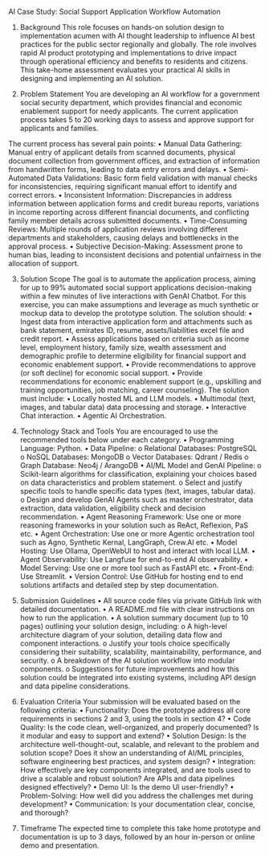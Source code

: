 AI Case Study: Social Support Application Workflow Automation

1. Background
This role focuses on hands-on solution design to implementation acumen with AI thought leadership to influence AI best practices for the public sector regionally and globally. The role involves rapid AI product prototyping and implementations to drive impact through operational efficiency and benefits to residents and citizens. This take-home assessment evaluates your practical AI skills in designing and implementing an AI solution.

2. Problem Statement
You are developing an AI workflow for a government social security department, which provides financial and economic enablement support for needy applicants. The current application process takes 5 to 20 working days to assess and approve support for applicants and families.

The current process has several pain points:
•	Manual Data Gathering: Manual entry of applicant details from scanned documents, physical document collection from government offices, and extraction of information from handwritten forms, leading to data entry errors and delays.
•	Semi-Automated Data Validations: Basic form field validation with manual checks for inconsistencies, requiring significant manual effort to identify and correct errors.
•	Inconsistent Information: Discrepancies in address information between application forms and credit bureau reports, variations in income reporting across different financial documents, and conflicting family member details across submitted documents.
•	Time-Consuming Reviews: Multiple rounds of application reviews involving different departments and stakeholders, causing delays and bottlenecks in the approval process.
•	Subjective Decision-Making: Assessment prone to human bias, leading to inconsistent decisions and potential unfairness in the allocation of support.   

3. Solution Scope
The goal is to automate the application process, aiming for up to 99% automated social support applications decision-making within a few minutes of live interactions with GenAI Chatbot. For this exercise, you can make assumptions and leverage as much synthetic or mockup data to develop the prototype solution. The solution should:
•	Ingest data from interactive application form and attachments such as bank statement, emirates ID, resume, assets/liabilities excel file and credit report.
•	Assess applications based on criteria such as income level, employment history, family size, wealth assessment and demographic profile to determine eligibility for financial support and economic enablement support.
•	Provide recommendations to approve (or soft decline) for economic social support.
•	Provide recommendations for economic enablement support (e.g., upskilling and training opportunities, job matching, career counseling).
The solution must include:
•	Locally hosted ML and LLM models.
•	Multimodal (text, images, and tabular data) data processing and storage.
•	Interactive Chat interaction.
•	Agentic AI Orchestration.

4. Technology Stack and Tools
You are encouraged to use the recommended tools below under each category. 
•	Programming Language: Python.
•	Data Pipeline:
o	Relational Databases: PostgreSQL
o	NoSQL Databases: MongoDB
o	Vector Databases: Qdrant / Redis
o	Graph Database: Neo4j / ArangoDB 
•	AI/ML Model and GenAI Pipeline:
o	Scikit-learn algorithms for classification, explaining your choices based on data characteristics and problem statement.
o	Select and justify specific tools to handle specific data types (text, images, tabular data). 
o	Design and develop GenAI Agents such as master orchestrator, data extraction, data validation, eligibility check and decision recommendation.
•	Agent Reasoning Framework: Use one or more reasoning frameworks in your solution such as ReAct, Reflexion, PaS etc.
•	Agent Orchestration: Use one or more Agentic orchestration tool such as Agno, Synthetic Kernal, LangGraph, Crew.AI etc.
•	Model Hosting: Use Ollama, OpenWebUI to host and interact with local LLM. 
•	Agent Observability: Use Langfuse for end-to-end AI observability.
•	Model Serving: Use one or more tool such as FastAPI etc. 
•	Front-End: Use Streamlit. 
•	Version Control: Use GitHub for hosting end to end solutions artifacts and detailed step by step documentation.

5. Submission Guidelines
•	All source code files via private GitHub link with detailed documentation. 
•	A README.md file with clear instructions on how to run the application.
•	A solution summary document (up to 10 pages) outlining your solution design, including:
o	A high-level architecture diagram of your solution, detailing data flow and component interactions.
o	Justify your tools choice specifically considering their suitability, scalability, maintainability, performance, and security.
o	A breakdown of the AI solution workflow into modular components.
o	Suggestions for future improvements and how this solution could be integrated into existing systems, including API design and data pipeline considerations.

6. Evaluation Criteria
Your submission will be evaluated based on the following criteria:
•	Functionality: Does the prototype address all core requirements in sections 2 and 3, using the tools in section 4?
•	Code Quality: Is the code clean, well-organized, and properly documented? Is it modular and easy to support and extend?
•	Solution Design: Is the architecture well-thought-out, scalable, and relevant to the problem and solution scope? Does it show an understanding of AI/ML principles, software engineering best practices, and system design?
•	Integration: How effectively are key components integrated, and are tools used to drive a scalable and robust solution? Are APIs and data pipelines designed effectively?
•	Demo UI: Is the demo UI user-friendly?
•	Problem-Solving: How well did you address the challenges met during development?
•	Communication: Is your documentation clear, concise, and thorough?

7. Timeframe
The expected time to complete this take home prototype and documentation is up to 3 days, followed by an hour in-person or online demo and presentation. 
